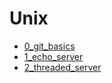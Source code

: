 # Unix
* [0_git_basics](https://github.com/TatianaVolkovaa/Unix/tree/main/0_git_basics)
* [1_echo_server](https://github.com/TatianaVolkovaa/Unix/tree/main/1_echo_server)
* [2_threaded_server](https://github.com/TatianaVolkovaa/Unix/tree/main/2_threaded_server)
